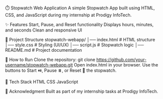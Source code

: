 ⏱️ Stopwatch Web Application
A simple Stopwatch App built using HTML, CSS, and JavaScript during my internship at Prodigy InfoTech.

✨ Features
Start, Pause, and Reset functionality
Displays hours, minutes, and seconds
Clean and responsive UI

📂 Project Structure
stopwatch-webapp/
│── index.html   # HTML structure
│── style.css    # Styling (UI/UX)
│── script.js    # Stopwatch logic
│── README.md    # Project documentation

🚀 How to Run
Clone the repository:
git clone https://github.com/your-username/stopwatch-webapp.git
Open index.html in your browser.
Use the buttons to Start ⏯️, Pause ⏸️, or Reset 🔄 the stopwatch.

📌 Tech Stack
HTML
CSS
JavaScript

🙌 Acknowledgment
Built as part of my internship tasks at Prodigy InfoTech.
